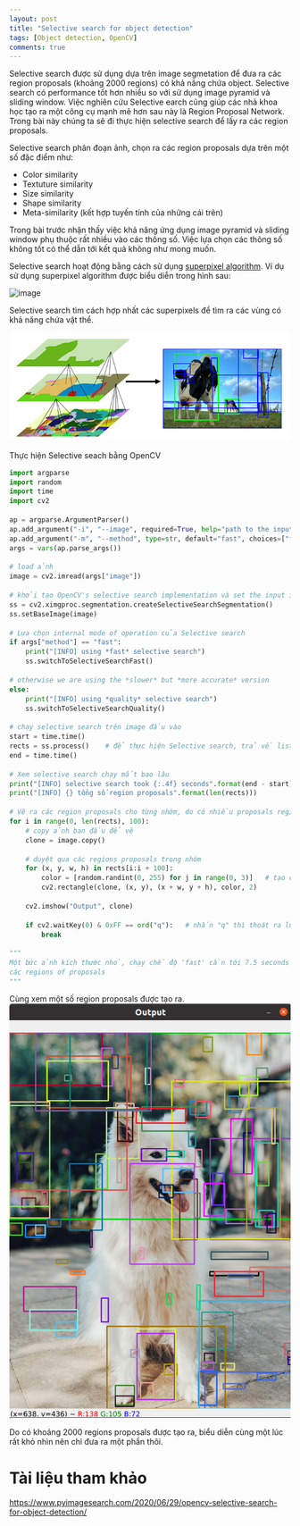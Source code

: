 ```yaml
---
layout: post
title: "Selective search for object detection"
tags: [Object detection, OpenCV]
comments: true
---
```


Selective search được sử dụng dựa trên image segmetation để đưa ra các region proposals (khoảng 2000 regions) có khả năng chứa object. Selective search có performance tốt hơn nhiều so với sử dụng image pyramid và sliding window.
Việc nghiên cứu Selective earch cũng giúp các nhà khoa học tạo ra một công cụ mạnh mẽ hơn sau này là Region Proposal Network. Trong bài này chúng ta sẽ đi thực hiện selective search để lấy ra các region proposals.

Selective search phân đoạn ảnh, chọn ra các region proposals dựa trên một số đặc điểm như:
- Color similarity
- Textuture similarity
- Size similarity
- Shape similarity
- Meta-similarity (kết hợp tuyến tính của những cái trên)

Trong bài trước nhận thấy việc khả năng ứng dụng image pyramid và sliding window phụ thuộc rất nhiều vào các thông số. Việc lựa chọn các thông số không tốt có thể dẫn tới kết quả không như mong muốn.

Selective search hoạt động bằng cách sử dụng [superpixel algorithm](https://www.pyimagesearch.com/tag/superpixel/). Ví dụ sử dụng superpixel algorithm được biểu diễn trong hình sau:

![image](./images/2021-04-27/superpixle.png)

Selective search tìm cách hợp nhất các superpixels để tìm ra các vùng có khả năng chứa vật thể.

![iamge2](./images/2021-04-27/selective_search.png)

Thực hiện Selective seach bằng OpenCV

```python
import argparse
import random
import time
import cv2

ap = argparse.ArgumentParser()
ap.add_argument("-i", "--image", required=True, help="path to the input image")
ap.add_argument("-m", "--method", type=str, default="fast", choices=["fast", "quality"], help="selective search method")
args = vars(ap.parse_args())

# load ảnh
image = cv2.imread(args["image"])

# khởi tạo OpenCV's selective search implementation và set the input image
ss = cv2.ximgproc.segmentation.createSelectiveSearchSegmentation()
ss.setBaseImage(image)

# Lựa chọn internal mode of operation của Selective search
if args["method"] == "fast":
    print("[INFO] using *fast* selective search")
    ss.switchToSelectiveSearchFast()

# otherwise we are using the *slower* but *more accurate* version
else:
    print("[INFO] using *quality* selective search")
    ss.switchToSelectiveSearchQuality()

# chạy selective search trên image đầu vào
start = time.time()
rects = ss.process()    # để thực hiện Selective search, trả về list of rectangles
end = time.time()

# Xem selective search chạy mất bao lâu
print("[INFO] selective search took {:.4f} seconds".format(end - start))
print("[INFO] {} tổng số region proposals".format(len(rects)))

# Vẽ ra các region proposals cho từng nhớm, do có nhiều proposals regions nên chia ra
for i in range(0, len(rects), 100):
    # copy ảnh ban đầu để vẽ
    clone = image.copy()

    # duyệt qua các regions proposals trong nhóm
    for (x, y, w, h) in rects[i:i + 100]:
        color = [random.randint(0, 255) for j in range(0, 3)]   # tạo color ngẫu nhiên
        cv2.rectangle(clone, (x, y), (x + w, y + h), color, 2)

    cv2.imshow("Output", clone)

    if cv2.waitKey(0) & 0xFF == ord("q"):   # nhấn "q" thì thoát ra luôn, nhấm phím khác nó quay lên vòng lặp
        break

""" 
Một bức ảnh kích thước nhỏ, chạy chế độ 'fast' cần tới 7.5 seconds (i5-6300U, 8Gb Ram) để có thể trích xuất
các regions of proposals
"""
```
Cùng xem một số region proposals được tạo ra.
![iamge](./images/2021-04-27/output.png)

Do có khoảng 2000 regions proposals được tạo ra, biểu diễn cùng một lúc rất khỏ nhìn nên chỉ đưa ra một phần thôi.

# Tài liệu tham khảo
https://www.pyimagesearch.com/2020/06/29/opencv-selective-search-for-object-detection/

